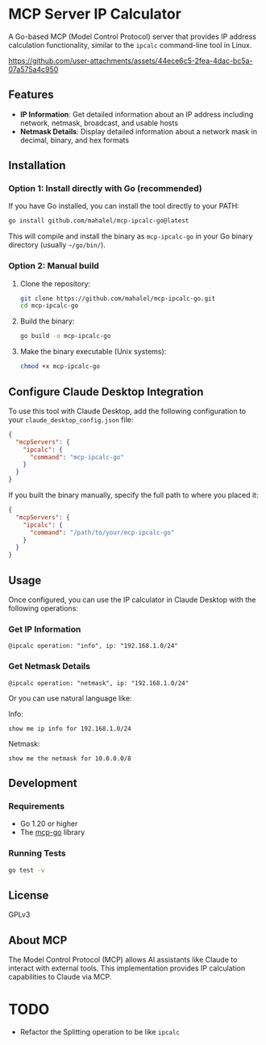 # MCP Server IP Calculator

A Go-based MCP (Model Control Protocol) server that provides IP address calculation functionality, similar to the `ipcalc` command-line tool in Linux.

https://github.com/user-attachments/assets/44ece6c5-2fea-4dac-bc5a-07a575a4c950

## Features

- **IP Information**: Get detailed information about an IP address including network, netmask, broadcast, and usable hosts
- **Netmask Details**: Display detailed information about a network mask in decimal, binary, and hex formats

## Installation

### Option 1: Install directly with Go (recommended)

If you have Go installed, you can install the tool directly to your PATH:

```bash
go install github.com/mahalel/mcp-ipcalc-go@latest
```

This will compile and install the binary as `mcp-ipcalc-go` in your Go binary directory (usually `~/go/bin/`).

### Option 2: Manual build

1. Clone the repository:
   ```bash
   git clone https://github.com/mahalel/mcp-ipcalc-go.git
   cd mcp-ipcalc-go
   ```

2. Build the binary:
   ```bash
   go build -o mcp-ipcalc-go
   ```

3. Make the binary executable (Unix systems):
   ```bash
   chmod +x mcp-ipcalc-go
   ```

## Configure Claude Desktop Integration

To use this tool with Claude Desktop, add the following configuration to your `claude_desktop_config.json` file:

```json
{
  "mcpServers": {
    "ipcalc": {
      "command": "mcp-ipcalc-go"
    }
  }
}
```

If you built the binary manually, specify the full path to where you placed it:

```json
{
  "mcpServers": {
    "ipcalc": {
      "command": "/path/to/your/mcp-ipcalc-go"
    }
  }
}
```

## Usage

Once configured, you can use the IP calculator in Claude Desktop with the following operations:

### Get IP Information

```
@ipcalc operation: "info", ip: "192.168.1.0/24"
```

### Get Netmask Details

```
@ipcalc operation: "netmask", ip: "192.168.1.0/24"
```

Or you can use natural language like:

Info:
```
show me ip info for 192.168.1.0/24
```

Netmask:
```
show me the netmask for 10.0.0.0/8
```

## Development

### Requirements

- Go 1.20 or higher
- The [mcp-go](https://github.com/mark3labs/mcp-go) library

### Running Tests

```bash
go test -v
```

## License

GPLv3

## About MCP

The Model Control Protocol (MCP) allows AI assistants like Claude to interact with external tools. This implementation provides IP calculation capabilities to Claude via MCP.

# TODO

- Refactor the Splitting operation to be like `ipcalc`
